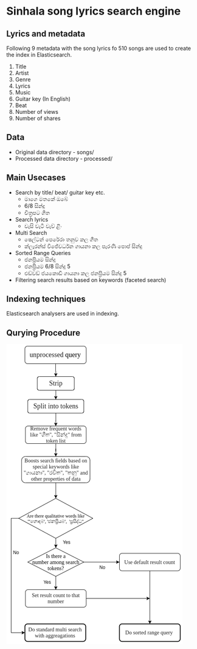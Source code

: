 # Sinhala song lyrics search engine

## Lyrics and metadata

Following 9 metadata with the song lyrics fo 510 songs are used to create the index in Elasticsearch.

1. Title
2. Artist
3. Genre
4. Lyrics
5. Music
6. Guitar key (In English)
7. Beat
8. Number of views
9. Number of shares

## Data
- Original data directory - songs/
- Processed data directory - processed/

## Main Usecases

* Search by title/ beat/ guitar key etc. 
    - මාගෙ මතකේ ඔබේ
    - 6/8 සින්දු
    - චිත්‍රපට ගීත
* Search lyrics
    - වැසි වැටී වැව් ළිං 
* Multi Search 
    - ෂෙල්ටන් පෙරේරා තනුව කල ගීත
    - ක්ලැරන්ස් විජේවර්ධන ගායනා කල පැරණි පොප් සින්දු
* Sorted Range Queries 
    - ජනප්‍රියම සින්දු
    - ජනප්‍රියම 6/8 සින්දු 5
    - එඩ්වඩ් ජයකොඩි ගායනා කල ජනප්‍රියම සින්දු 5
* Filtering search results based on keywords (faceted search)

## Indexing techniques

Elasticsearch analysers are used in indexing.

## Qurying Procedure

![Alt text](querying_procedure.png?raw=true "Title")
